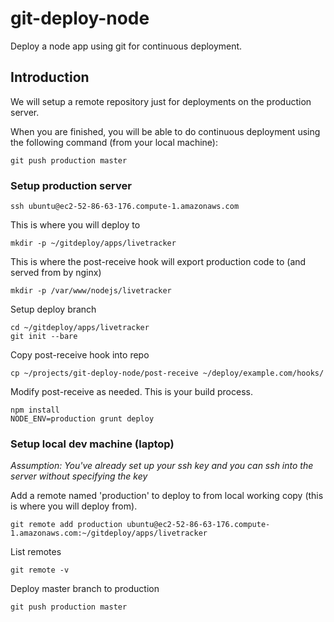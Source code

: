 git-deploy-node
===============

Deploy a node app using git for continuous deployment.

## Introduction

We will setup a remote repository just for deployments on the production server.

When you are finished, you will be able to do continuous deployment using the following command (from your local machine):

    git push production master

### Setup production server

	ssh ubuntu@ec2-52-86-63-176.compute-1.amazonaws.com

This is where you will deploy to

	mkdir -p ~/gitdeploy/apps/livetracker

This is where the post-receive hook will export production code to (and served from by nginx)

	mkdir -p /var/www/nodejs/livetracker
	

Setup deploy branch

	cd ~/gitdeploy/apps/livetracker
	git init --bare

Copy post-receive hook into repo

	cp ~/projects/git-deploy-node/post-receive ~/deploy/example.com/hooks/

Modify post-receive as needed. This is your build process.

	npm install
	NODE_ENV=production grunt deploy

### Setup local dev machine (laptop)

*Assumption: You've already set up your ssh key and you can ssh into the server without specifying the key*

Add a remote named 'production' to deploy to from local working copy (this is where you will deploy from).

	git remote add production ubuntu@ec2-52-86-63-176.compute-1.amazonaws.com:~/gitdeploy/apps/livetracker

List remotes

	git remote -v

Deploy master branch to production

	git push production master



